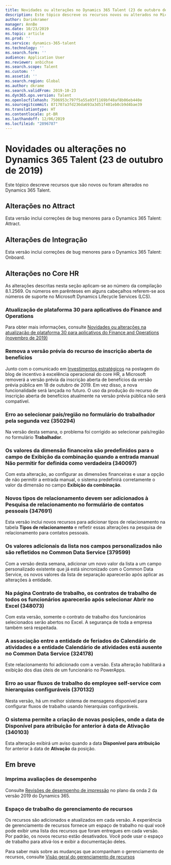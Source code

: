 ```yaml
---
title: Novidades ou alterações no Dynamics 365 Talent (23 de outubro de 2019)
description: Este tópico descreve os recursos novos ou alterados no Microsoft Dynamics 365 Talent.
author: Darinkramer
manager: AnnBe
ms.date: 10/23/2019
ms.topic: article
ms.prod: ''
ms.service: dynamics-365-talent
ms.technology: ''
ms.search.form: ''
audience: Application User
ms.reviewer: anbichse
ms.search.scope: Talent
ms.custom: ''
ms.assetid: ''
ms.search.region: Global
ms.author: dkrame
ms.search.validFrom: 2019-10-23
ms.dyn365.ops.version: Talent
ms.openlocfilehash: 7506953c797f5a55a93f1169bf48af8b06eb440e
ms.sourcegitcommit: 871707a3fd236da693a3d51f401eb0cb9d4bae39
ms.translationtype: HT
ms.contentlocale: pt-BR
ms.lasthandoff: 12/06/2019
ms.locfileid: "2896787"
---
```

# <a name="whats-new-or-changed-in-dynamics-365-talent-october-23-2019"></a>Novidades ou alterações no Dynamics 365 Talent (23 de outubro de 2019)

Este tópico descreve recursos que são novos ou foram alterados no Dynamics 365 Talent.

## <a name="changes-in-attract"></a>Alterações no Attract
Esta versão inclui correções de bug menores para o Dynamics 365 Talent: Attract.

## <a name="changes-in-onboard"></a>Alterações de Integração
Esta versão inclui correções de bug menores para o Dynamics 365 Talent: Onboard.

## <a name="changes-in-core-hr"></a>Alterações no Core HR

As alterações descritas nesta seção aplicam-se ao número da compilação 8.1.2569. Os números em parênteses em alguns cabeçalhos referem-se aos números de suporte no Microsoft Dynamics Lifecycle Services (LCS).

### <a name="platform-update-30-for-finance-and-operations-apps"></a>Atualização de plataforma 30 para aplicativos do Finance and Operations

Para obter mais informações, consulte [Novidades ou alterações na atualização de plataforma 30 para aplicativos do Finance and Operations (novembro de 2019)](https://docs.microsoft.com/en-us/dynamics365/fin-ops-core/fin-ops/get-started/whats-new-platform-update-30)

### <a name="remove-benefits-open-enrollment-preview-feature"></a>Remova a versão prévia do recurso de inscrição aberta de benefícios

Junto com o comunicado em [Investimentos estratégicos](https://cloudblogs.microsoft.com/dynamics365/bdm/2019/10/02/strategic-investments-in-core-hr-drive-operational-excellence) na postagem do blog de incentivo à excelência operacional do core HR, a Microsoft removerá a versão prévia da inscrição aberta de benefícios da versão prévia pública em 18 de outubro de 2019. Em vez disso, a nova funcionalidade será lançada no futuro. O uso da produção do recurso de inscrição aberta de benefícios atualmente na versão prévia pública não será compatível.

### <a name="error-while-selecting-the-countryregion-on-the-worker-form-a-second-time-350294"></a>Erro ao selecionar país/região no formulário do trabalhador pela segunda vez (350294)

Na versão desta semana, o problema foi corrigido ao selecionar país/região no formulário **Trabalhador**.

### <a name="financial-dimension-values-default-to-the-combination-display-field-when-do-not-allow-manual-entry-is-set-to-true-340097"></a>Os valores da dimensão financeira são predefinidos para o campo de Exibição da combinação quando a entrada manual Não permitir for definida como verdadeira (340097)

Com esta alteração, ao configurar as dimensões financeiras e usar a opção de não permitir a entrada manual, o sistema predefinirá corretamente o valor da dimensão no campo **Exibição da combinação**.

### <a name="new-relationship-types-should-be-added-to-relationship-lookup-in-the-personal-contacts-form-347691"></a>Novos tipos de relacionamento devem ser adicionados à Pesquisa de relacionamento no formulário de contatos pessoais (347691)

Esta versão inclui novos recursos para adicionar tipos de relacionamento na tabela **Tipos de relacionamento** e refletir essas alterações na pesquisa de relacionamento para contatos pessoais.

### <a name="additional-list-values-in-custom-fields-arent-reflected-in-common-data-service-379599"></a>Os valores adicionais da lista nos campos personalizados não são refletidos no Common Data Service (379599)

Com a versão desta semana, adicionar um novo valor da lista a um campo personalizado existente que já está sincronizado com o Common Data Service, os novos valores da lista de separação aparecerão após aplicar as alterações à entidade.

### <a name="on-the-terms-of-employment-page-all-employees-terms-of-employment-appear-after-selecting-open-in-excel-348073"></a>Na página Contrato de trabalho, os contratos de trabalho de todos os funcionários aparecerão após selecionar Abrir no Excel (348073)

Com esta versão, somente o contrato de trabalho dos funcionários selecionados serão abertos no Excel. A segurança de toda a empresa também será respeitada.

### <a name="the-association-between-the-work-calendar-holiday-entity-and-the-work-calendar-entity-is-missing-in-common-data-service-324178"></a>A associação entre a entidade de feriados do Calendário de atividades e a entidade Calendário de atividades está ausente no Common Data Service (324178)

Este relacionamento foi adicionado com a versão. Esta alteração habilitará a exibição dos dias úteis de um funcionário no PowerApps. 

### <a name="error-when-using-employee-self-service-workflows-with-configurable-hierarchies-370132"></a>Erro ao usar fluxos de trabalho do employee self-service com hierarquias configuráveis (370132)

Nesta versão, há um melhor sistema de mensagens disponível para configurar fluxos de trabalho usando hierarquias configuráveis. 

### <a name="system-allows-creation-of-new-positions-where-the-available-for-assignment-date-is-earlier-than-the-activation-date-340103"></a>O sistema permite a criação de novas posições, onde a data de Disponível para atribuição for anterior à data de Ativação (340103)

Esta alteração exibirá um aviso quando a data **Disponível para atribuição** for anterior à data de **Ativação** da posição.

## <a name="coming-soon"></a>Em breve

### <a name="print-performance-reviews"></a>Imprima avaliações de desempenho

Consulte [Revisões de desempenho de impressão](https://docs.microsoft.com/dynamics365-release-plan/2019wave2/dynamics365-talent/print-performance-reviews) no plano da onda 2 da versão 2019 do Dynamics 365.

### <a name="feature-management-workspace"></a>Espaço de trabalho do gerenciamento de recursos

Os recursos são adicionados e atualizados em cada versão. A experiência de gerenciamento de recursos fornece um espaço de trabalho no qual você pode exibir uma lista dos recursos que foram entregues em cada versão. Por padrão, os novos recurso estão desativados. Você pode usar o espaço de trabalho para ativá-los e exibir a documentação deles.

Para saber mais sobre as mudanças que acompanham o gerenciamento de recursos, consulte [Visão geral do gerenciamento de recursos](https://docs.microsoft.com/en-us/dynamics365/fin-ops-core/fin-ops/get-started/feature-management/feature-management-overview)
